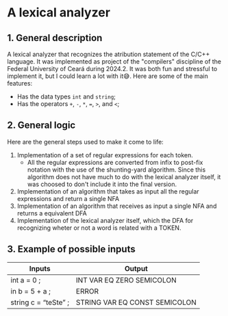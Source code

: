 # A lexical analyzer

## 1. General description

A lexical analyzer that recognizes the atribution statement of the C/C++ language. It was implemented as project of the "compilers" discipline of the Federal University of Ceará during 2024.2. It was both fun and stressful to implement it, but I could learn a lot with it😅. Here are some of the main features:

- Has the data types `int` and `string`;
- Has the operators `+`, `-`, `*`, `=`, `>`, and `<`;

## 2. General logic

Here are the general steps used to make it come to life:

1. Implementation of a set of regular expressions for each token.
    - All the regular expressions are converted from infix to post-fix notation with the use of the shunting-yard algorithm. Since this algorithm does not have much to do with the lexical analyzer itself, it was choosed to don't include it into the final version.
3. Implementation of an algorithm that takes as input all the regular expressions and return a single NFA
4. Implementation of an algorithm that receives as input a single NFA and returns a equivalent DFA 
5. Implementation of the lexical analyzer itself, which  the DFA for recognizing wheter or not a word is related with a TOKEN.

## 3. Example of possible inputs

|Inputs| Output |
|-|-|
|int a = 0 ;| INT VAR EQ ZERO SEMICOLON |
|in b = 5 + a ;| ERROR |
|string c = “teSte” ;| STRING VAR EQ CONST SEMICOLON |

